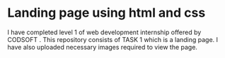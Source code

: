 # Landing page using html and css

I have completed level 1 of web development internship offered by CODSOFT . This repository consists of TASK 1 which is a landing page. I have also uploaded necessary images required to view the page.
